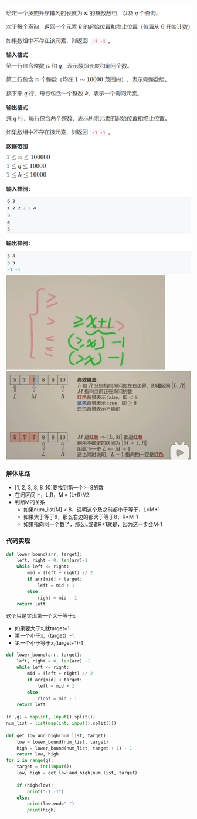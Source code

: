 ![题目](/pic/Leetcode/Base/03shudefanwei.png)
![解体公式](/pic/Leetcode/Base/03shudefanwei01.png)
![alt text](/pic/Leetcode/Base/03shudefanwei02.png)
### 解体思路
- [1, 2, 3, 8, 8 ,10]要找到第一个>=8的数
- 在闭区间上，L,R，M = (L+R)//2
- 判断M的关系
  - 如果num_list[M] < 8，说明这个及之前都小于等于，L=M+1
  - 如果大于等于8，那么右边的都大于等于8，R=M-1
  - 如果指向同一个数了，那么L或者R+1就是，因为这一步会M-1

### 代码实现
```python
def lower_bound(arr, target):
    left, right = 0, len(arr)-1
    while left <= right:
        mid = (left + right) // 2
        if arr[mid] < target:
            left = mid + 1
        else:
            right = mid - 1
    return left
```
这个只是实现第一个大于等于x

- 如果要大于x,就target+1
- 第一个小于x,（target）-1
- 第一个小于等于x,(target+1)-1

```python
def lower_bound(arr, target):
    left, right = 0, len(arr) -1
    while left <= right:
        mid = (left + right) // 2
        if arr[mid] < target:
            left = mid + 1
        else:
            right = mid - 1
    return left

(n ,q) = map(int, input().split())
num_list = list(map(int, input().split()))

def get_low_and_high(num_list, target):
    low = lower_bound(num_list, target)
    high = lower_bound(num_list, target + 1) - 1
    return low, high
for i in range(q):
    target = int(input())
    low, high = get_low_and_high(num_list, target)
        
    if (high<low):
        print("-1 -1")
    else:
        print(low,end=" ")
        print(high)
```